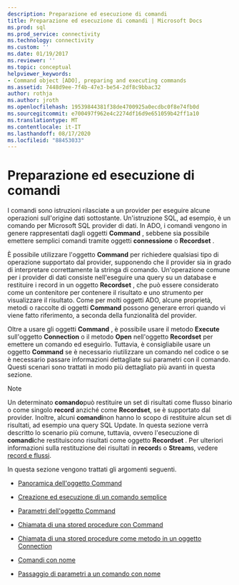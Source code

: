 ```yaml
---
description: Preparazione ed esecuzione di comandi
title: Preparazione ed esecuzione di comandi | Microsoft Docs
ms.prod: sql
ms.prod_service: connectivity
ms.technology: connectivity
ms.custom: ''
ms.date: 01/19/2017
ms.reviewer: ''
ms.topic: conceptual
helpviewer_keywords:
- Command object [ADO], preparing and executing commands
ms.assetid: 7448d9ee-7f4b-47e3-be54-2df8c9bbac32
author: rothja
ms.author: jroth
ms.openlocfilehash: 19539844381f38de4700925a0ecdbc0f8e74fb0d
ms.sourcegitcommit: e700497f962e4c2274df16d9e651059b42ff1a10
ms.translationtype: MT
ms.contentlocale: it-IT
ms.lasthandoff: 08/17/2020
ms.locfileid: "88453033"
---
```

# <a name="preparing-and-executing-commands"></a>Preparazione ed esecuzione di comandi
I comandi sono istruzioni rilasciate a un provider per eseguire alcune operazioni sull'origine dati sottostante. Un'istruzione SQL, ad esempio, è un comando per Microsoft SQL provider di dati. In ADO, i comandi vengono in genere rappresentati dagli oggetti **Command** , sebbene sia possibile emettere semplici comandi tramite oggetti **connessione** o **Recordset** .  
  
 È possibile utilizzare l'oggetto **Command** per richiedere qualsiasi tipo di operazione supportato dal provider, supponendo che il provider sia in grado di interpretare correttamente la stringa di comando. Un'operazione comune per i provider di dati consiste nell'eseguire una query su un database e restituire i record in un oggetto **Recordset** , che può essere considerato come un contenitore per contenere il risultato e uno strumento per visualizzare il risultato. Come per molti oggetti ADO, alcune proprietà, metodi o raccolte di oggetti **Command** possono generare errori quando vi viene fatto riferimento, a seconda della funzionalità del provider.  
  
 Oltre a usare gli oggetti **Command** , è possibile usare il metodo **Execute** sull'oggetto **Connection** o il metodo **Open** nell'oggetto **Recordset** per emettere un comando ed eseguirlo. Tuttavia, è consigliabile usare un oggetto **Command** se è necessario riutilizzare un comando nel codice o se è necessario passare informazioni dettagliate sui parametri con il comando. Questi scenari sono trattati in modo più dettagliato più avanti in questa sezione.  
  
> [!NOTE]
>  Un determinato **comando**può restituire un set di risultati come flusso binario o come singolo **record** anziché come **Recordset**, se è supportato dal provider. Inoltre, alcuni **comandi**non hanno lo scopo di restituire alcun set di risultati, ad esempio una query SQL Update. In questa sezione verrà descritto lo scenario più comune, tuttavia, ovvero l'esecuzione di **comandi**che restituiscono risultati come oggetto **Recordset** . Per ulteriori informazioni sulla restituzione dei risultati in **record**s o **Stream**s, vedere [record e flussi](../../../ado/guide/data/records-and-streams.md).  
  
 In questa sezione vengono trattati gli argomenti seguenti.  
  
-   [Panoramica dell'oggetto Command](../../../ado/guide/data/command-object-overview.md)  
  
-   [Creazione ed esecuzione di un comando semplice](../../../ado/guide/data/creating-and-executing-a-simple-command.md)  
  
-   [Parametri dell'oggetto Command](../../../ado/guide/data/command-object-parameters.md)  
  
-   [Chiamata di una stored procedure con Command](../../../ado/guide/data/calling-a-stored-procedure-with-a-command.md)  
  
-   [Chiamata di una stored procedure come metodo in un oggetto Connection](../../../ado/guide/data/calling-a-stored-procedure-as-a-method-on-a-connection-object.md)  
  
-   [Comandi con nome](../../../ado/guide/data/named-commands.md)  
  
-   [Passaggio di parametri a un comando con nome](../../../ado/guide/data/passing-parameters-to-a-named-command.md)

